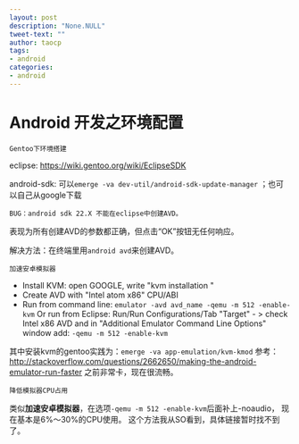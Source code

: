 ```yaml
---
layout: post
description: "None.NULL"
tweet-text: ""
author: taocp
tags:
- android
categories:
- android
---
```

Android 开发之环境配置
=======================
    Gentoo下环境搭建

eclipse: https://wiki.gentoo.org/wiki/EclipseSDK

android-sdk: 可以`emerge -va dev-util/android-sdk-update-manager` ；也可以自己从google下载

    BUG：android sdk 22.X 不能在eclipse中创建AVD。
    
表现为所有创建AVD的参数都正确，但点击“OK”按钮无任何响应。

解决方法：在终端里用`android avd`来创建AVD。


    加速安卓模拟器
    
 * Install KVM: open GOOGLE, write "kvm installation "
 * Create AVD with "Intel atom x86" CPU/ABI
 * Run from command line: `emulator -avd avd_name -qemu -m 512 -enable-kvm`
   Or run from Eclipse: Run/Run Configurations/Tab "Target" - > check Intel x86 AVD and in "Additional Emulator Command Line Options" window add: `-qemu -m 512 -enable-kvm`
    
其中安装kvm的gentoo实践为：`emerge -va app-emulation/kvm-kmod`
参考：http://stackoverflow.com/questions/2662650/making-the-android-emulator-run-faster
之前非常卡，现在很流畅。

    降低模拟器CPU占用

类似**加速安卓模拟器**，在选项`-qemu -m 512 -enable-kvm`后面补上-noaudio， 现在基本是6%～30%的CPU使用。
这个方法我从SO看到，具体链接暂时找不到了。
